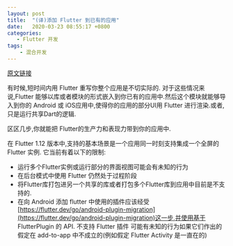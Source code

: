 ```yaml
---
layout: post
title:  "(译)添加 Flutter 到已有的应用"
date:   2020-03-23 08:55:17 +0800
categories: 
   - Flutter 开发
tags:
    - 混合开发
---
```

[原文链接](https://flutter.dev/docs/development/add-to-app)

有时候,短时间内用 Flutter 重写你整个应用是不切实际的. 对于这些情况来说,Flutter 能够以库或者模块的形式嵌入到你已有的应用中.然后这个模块就能够导入到你的 Android 或 iOS应用中,使得你的应用的部分UI用 Flutter 进行渲染.或者,只是运行共享Dart的逻辑.

区区几步,你就能把 Flutter的生产力和表现力带到你的应用中.

在 Flutter 1.12 版本中,支持的基本场景是一个应用同一时刻支持集成一个全屏的 Flutter 实例. 它当前有着以下的限制:

* 运行多个Flutter实例或运行部分的界面视图可能会有未知的行为
* 在后台模式中使用 Flutter 仍然处于过程阶段
* 将Flutter库打包进另一个共享的库或者打包多个Flutter库到应用中目前是不支持的.
* 在向 Android 添加 flutter 中使用的插件应该经受[https://flutter.dev/go/android-plugin-migration](https://flutter.dev/go/android-plugin-migration)这一步,并使用基于 FlutterPlugin 的 API. 不支持 Flutter 插件 可能有未知的行为如果它们作出的假定在 add-to-app 中不成立的(例如假定 Flutter Activity 是一直在的)
